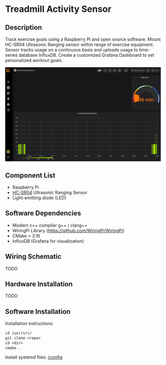 # Treadmill Activity Sensor

## Description

Track exercise goals using a Raspberry Pi and open source software. Mount HC-SR04 Ultrasonic Ranging sensor within range of exercise equipment.  Sensor tracks usage on a continuous basis and uploads usage to time-series database InfluxDB.  Create a customized Grafana Dashboard to set personalized workout goals.   

 ![Grafana](doc/grafana2.png)


## Component List

- Raspberry Pi
- [HC-SR04](https://lastminuteengineers.com/arduino-sr04-ultrasonic-sensor-tutorial/) Ultrasonic Ranging Sensor
- Light-emitting diode (LED)

## Software Dependencies

- Modern c++ compiler g++ / clang++
- WiringPi Library (https://github.com/WiringPi/WiringPi)
- CMake > 3.16
- InfluxDB (Grafana for visualization)

## Wiring Schematic

TODO

## Hardware Installation

TODO

## Software Installation

Installation instructions:

```
cd /usr/src/
git clone <repo>
cd <dir>
cmake .
```

Install systemd files: [/config](/config/)


